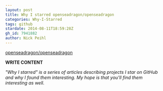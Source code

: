 ```yaml
---
layout: post
title: Why I starred openseadragon/openseadragon
categories: Why-I-Starred
tags: github
stardate: 2014-08-11T18:59:28Z
gh_id: 7941882
author: Nick Peihl
---
```


[openseadragon/openseadragon](https://github.com/openseadragon/openseadragon)

**WRITE CONTENT**

*"Why I starred" is a series of articles describing projects I star on GitHub and why I found them interesting. My hope is that you'll find them interesting as well.*

